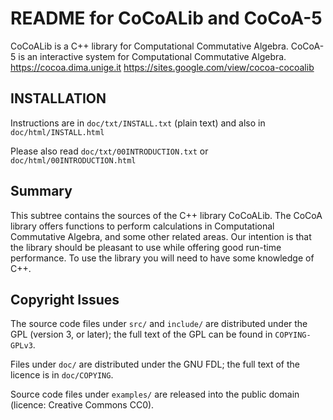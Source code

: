 README for CoCoALib and CoCoA-5
===============================

CoCoALib is a C++ library for Computational Commutative Algebra.
CoCoA-5 is an interactive system for Computational Commutative Algebra.
https://cocoa.dima.unige.it
https://sites.google.com/view/cocoa-cocoalib

INSTALLATION
------------
Instructions are in `doc/txt/INSTALL.txt` (plain text)
and also in `doc/html/INSTALL.html`

Please also read `doc/txt/00INTRODUCTION.txt` or `doc/html/00INTRODUCTION.html`


Summary
-------
This subtree contains the sources of the C++ library CoCoALib.  The CoCoA
library offers functions to perform calculations in Computational Commutative
Algebra, and some other related areas.  Our intention is that the library
should be pleasant to use while offering good run-time performance.  To use
the library you will need to have some knowledge of C++.


Copyright Issues
----------------
The source code files under `src/` and `include/` are distributed under the GPL
(version 3, or later); the full text of the GPL can be found in `COPYING-GPLv3`.

Files under `doc/` are distributed under the GNU FDL; the full text of the
licence is in `doc/COPYING`.

Source code files under `examples/` are released into the public domain
(licence: Creative Commons CC0).
